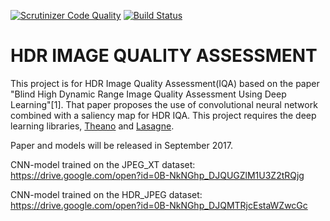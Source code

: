 [![Scrutinizer Code Quality](https://scrutinizer-ci.com/g/SenJia/HDR_QUALITY/badges/quality-score.png?b=master)](https://scrutinizer-ci.com/g/SenJia/HDR_QUALITY/?branch=master)
[![Build Status](https://scrutinizer-ci.com/g/SenJia/HDR_QUALITY/badges/build.png?b=master)](https://scrutinizer-ci.com/g/SenJia/HDR_QUALITY/build-status/master)

# HDR IMAGE QUALITY ASSESSMENT

This project is for HDR Image Quality Assessment(IQA) based on the paper "Blind High Dynamic Range Image Quality Assessment Using Deep Learning"[1]. That paper proposes the use of convolutional neural network combined with a saliency map for HDR IQA. This project requires the deep learning libraries, [Theano](https://github.com/Theano/Theano) and [Lasagne](https://github.com/Lasagne/Lasagne).

Paper and models will be released in September 2017.

CNN-model trained on the JPEG_XT dataset: https://drive.google.com/open?id=0B-NkNGhp_DJQUGZlM1U3Z2tRQjg

CNN-model trained on the HDR_JPEG dataset: https://drive.google.com/open?id=0B-NkNGhp_DJQMTRjcEstaWZwcGc
